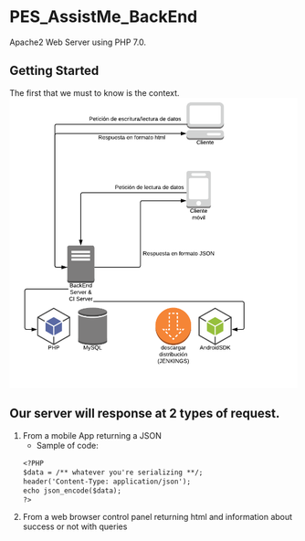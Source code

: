 # PES_AssistMe_BackEnd
Apache2 Web Server using PHP 7.0. 

## Getting Started

The first that we must to know is the context.
![Alt text](/Images/ArquitecturaTecnica.png?raw=true "Arquitectura Técnica")
## Our server will response at 2 types of request.

1. From a mobile App returning a JSON
   * Sample of code:
    ~~~~
    <?PHP
    $data = /** whatever you're serializing **/;
    header('Content-Type: application/json');
    echo json_encode($data);
    ?>
    ~~~~
2. From a web browser control panel returning html and information about success or not with queries
